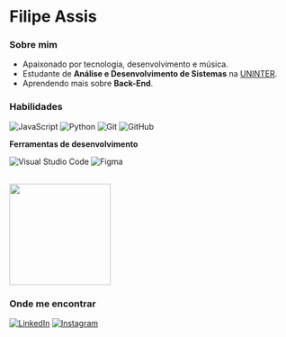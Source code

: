 # Filipe Assis

<h3>Sobre mim</h3>

- Apaixonado por  tecnologia, desenvolvimento e música.
-  Estudante de  **Análise e Desenvolvimento de Sistemas** na <a href="https://www.uninter.com/">UNINTER</a>.
-  Aprendendo mais sobre **Back-End**.

<h3>Habilidades</h3>

![JavaScript](https://img.shields.io/badge/-JavaScript-333333?style=flat&logo=javascript)
![Python](https://img.shields.io/badge/Python-333333?style=flat&logo=python)
![Git](https://img.shields.io/badge/-Git-333333?style=flat&logo=git)
![GitHub](https://img.shields.io/badge/-GitHub-333333?style=flat&logo=github)


**Ferramentas de desenvolvimento**

![Visual Studio Code](https://img.shields.io/badge/-Visual%20Studio%20Code-333333?style=flat&logo=visual-studio-code&logoColor=007ACC)
![Figma](https://img.shields.io/badge/-Figma-333333?style=flat&logo=figma&logoColor=007ACC)


<br/>

<a href="https://github.com/iuricode">
  <img height="180em" src="https://github-readme-stats.vercel.app/api?username=filipeassis1&theme=dracula&show_icons=true" />
</a>

<h3>Onde me encontrar</h3>

[![LinkedIn](https://img.shields.io/badge/LinkedIn-333333?style=flat&logo=linkedin&logoColor=0E76A8)](https://www.linkedin.com/in/filipe-assis-2040741a1/)
[![Instagram](https://img.shields.io/badge/Instagram-333333?style=flat&logo=instagram)](https://www.instagram.com/filipeassis1_/)
